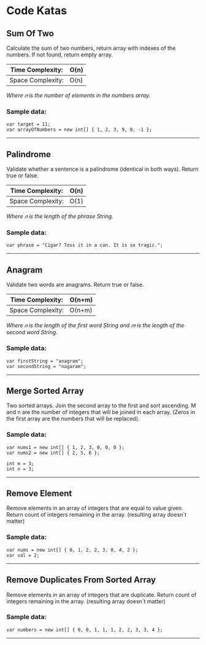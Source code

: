 # Code Katas

## Sum Of Two
Calculate the sum of two numbers, return array with indexes of the numbers. If not found, return empty array.

|Time Complexity:| O(n)|
|-|-|
|Space Complexity: |O(n)|

*Where 𝑛 is the number of elements in the numbers array.*

### Sample data:
```
var target = 11;
var arrayOfNumbers = new int[] { 1, 2, 3, 9, 0, -1 };
```

-----

## Palindrome
Validate whether a sentence is a palindrome (identical in both ways). Return true or false.

|Time Complexity:| O(n) |
|-|-|
|Space Complexity: |O(1)|

*Where 𝑛 is the length of the phrase String.*

### Sample data:
```
var phrase = "Cigar? Toss it in a can. It is so tragic.";
```

-----

## Anagram
Validate two words are anagrams. Return true or false.

|Time Complexity:| O(n+m)|
|-|-|
|Space Complexity: |O(n+m)|

*Where 𝑛 is the length of the first word String and 𝑚 is the length of the second word String.*

### Sample data:
```
var firstString = "anagram";
var secondString = "nagaram";
```

-----

## Merge Sorted Array
Two sorted arrays. Join the second array to the first and sort ascending. M and n are the number of integers that will be joined in each array. (Zeros in the first array are the numbers that will be replaced).

### Sample data:
```
var nums1 = new int[] { 1, 2, 3, 0, 0, 0 };
var nums2 = new int[] { 2, 5, 6 };

int m = 3;
int n = 3;
```

-----

## Remove Element
Remove elements in an array of integers that are equal to value given. Return count of integers remaining in the array. (resulting array doesn´t matter)

### Sample data:
```
var nums = new int[] { 0, 1, 2, 2, 3, 0, 4, 2 };
var val = 2;
```

-----


## Remove Duplicates From Sorted Array
Remove elements in an array of integers that are duplicate. Return count of integers remaining in the array. (resulting array doesn´t matter)

### Sample data:
```
var numbers = new int[] { 0, 0, 1, 1, 1, 2, 2, 3, 3, 4 };
```

-----

